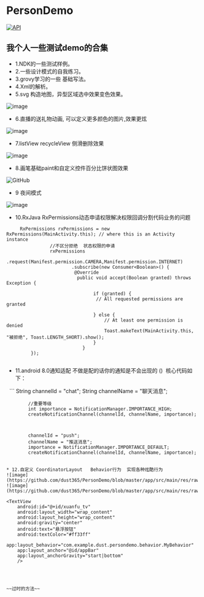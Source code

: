 # PersonDemo

[![API](https://img.shields.io/badge/API-20%2B-brightgreen.svg?style=flat)](https://android-arsenal.com/api?level=20)

## 我个人一些测试demo的合集



* 1.NDK的一些测试样例。
* 2.一些设计模式的自我练习。
* 3.grovy学习的一些 基础写法。
* 4.Xml的解析。
* 5.svg 构造地图，异型区域选中效果变色效果。

 ![image](https://github.com/dust365/PersonDemo/blob/master/app/src/main/res/raw/map.gif)

* 6.直播的送礼物动画, 可以定义更多颜色的图片,效果更炫

 ![image](https://github.com/dust365/PersonDemo/blob/master/app/src/main/res/raw/start.gif)

* 7.listView recycleView 侧滑删除效果

 ![image](https://github.com/dust365/PersonDemo/blob/master/app/src/main/res/raw/slidingdelete.gif)
* 8.画笔基础paint和自定义控件百分比饼状图效果

 ![GitHub](https://github.com/dust365/PersonDemo/blob/master/app/src/main/res/raw/shanxing.png "GitHub,Social Coding")
 
 * 9 夜间模式 
 
  ![image](https://github.com/dust365/PersonDemo/blob/master/app/src/main/res/raw/nightGIF.gif)

 
 * 10.RxJava RxPermissions动态申请权限解决权限回调分割代码业务的问题
    
```
     RxPermissions rxPermissions = new RxPermissions(MainActivity.this); // where this is an Activity instance
                //不区分拒绝  状态权限的申请
                rxPermissions
                        .request(Manifest.permission.CAMERA,Manifest.permission.INTERNET)
                        .subscribe(new Consumer<Boolean>() {
                         @Override
                          public void accept(Boolean granted) throws Exception {

                                if (granted) {
                                 // All requested permissions are granted
                                  
                                } else {
                                    // At least one permission is denied
                                    Toast.makeText(MainActivity.this, "被拒绝", Toast.LENGTH_SHORT).show();
                                }
                            }
         });
                        
 ```
 
 * 11.android 8.0通知适配 不做是配的话你的通知是不会出现的  ()
  核心代码如下：
  
   ```
     String channelId = "chat";
            String channelName = "聊天消息";

            //重要等级
            int importance = NotificationManager.IMPORTANCE_HIGH;
            createNotificationChannel(channelId, channelName, importance);



            channelId = "push";
            channelName = "推送消息";
            importance = NotificationManager.IMPORTANCE_DEFAULT;
            createNotificationChannel(channelId, channelName, importance);
  ```

* 12.自定义 CoordinatorLayout   Behavior行为  实现各种炫酷行为
![image](https://github.com/dust365/PersonDemo/blob/master/app/src/main/res/raw/my_behavior.gif)
 ![image](https://github.com/dust365/PersonDemo/blob/master/app/src/main/res/raw/map.gif)

  ```
    <TextView
        android:id="@+id/xuanfu_tv"
        android:layout_width="wrap_content"
        android:layout_height="wrap_content"
        android:gravity="center"
        android:text="悬浮按钮"
        android:textColor="#ff33ff"
        app:layout_behavior="com.example.dust.persondemo.behavior.MyBehavior"
        app:layout_anchor="@id/appBar"
        app:layout_anchorGravity="start|bottom"
        />

  ```
  
 
 
~~过时的方法~~

 
 
 

